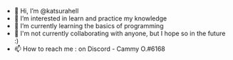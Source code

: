 - 👋 Hi, I’m @katsurahell
- 👀 I’m interested in learn and practice my knowledge
- 🌱 I’m currently learning the basics of programming
- 💞️ I'm not currently collaborating with anyone, but I hope so in the future :)
- 📫 How to reach me : on Discord - Cammy O.#6168

<!---
katsurahell/katsurahell is a ✨ special ✨ repository because its `README.md` (this file) appears on your GitHub profile.
You can click the Preview link to take a look at your changes.
--->
